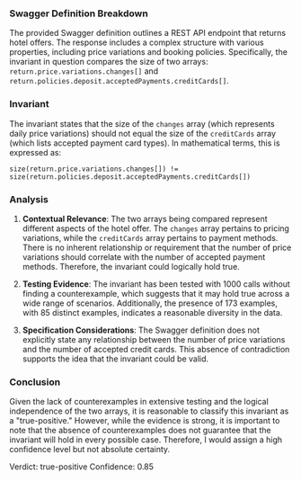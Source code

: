 ### Swagger Definition Breakdown
The provided Swagger definition outlines a REST API endpoint that returns hotel offers. The response includes a complex structure with various properties, including price variations and booking policies. Specifically, the invariant in question compares the size of two arrays: `return.price.variations.changes[]` and `return.policies.deposit.acceptedPayments.creditCards[]`.

### Invariant
The invariant states that the size of the `changes` array (which represents daily price variations) should not equal the size of the `creditCards` array (which lists accepted payment card types). In mathematical terms, this is expressed as:

`size(return.price.variations.changes[]) != size(return.policies.deposit.acceptedPayments.creditCards[])`

### Analysis
1. **Contextual Relevance**: The two arrays being compared represent different aspects of the hotel offer. The `changes` array pertains to pricing variations, while the `creditCards` array pertains to payment methods. There is no inherent relationship or requirement that the number of price variations should correlate with the number of accepted payment methods. Therefore, the invariant could logically hold true.

2. **Testing Evidence**: The invariant has been tested with 1000 calls without finding a counterexample, which suggests that it may hold true across a wide range of scenarios. Additionally, the presence of 173 examples, with 85 distinct examples, indicates a reasonable diversity in the data.

3. **Specification Considerations**: The Swagger definition does not explicitly state any relationship between the number of price variations and the number of accepted credit cards. This absence of contradiction supports the idea that the invariant could be valid.

### Conclusion
Given the lack of counterexamples in extensive testing and the logical independence of the two arrays, it is reasonable to classify this invariant as a "true-positive." However, while the evidence is strong, it is important to note that the absence of counterexamples does not guarantee that the invariant will hold in every possible case. Therefore, I would assign a high confidence level but not absolute certainty.

Verdict: true-positive
Confidence: 0.85

